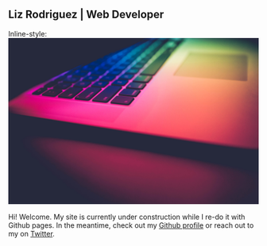 ## Liz Rodriguez | Web Developer

Inline-style: 
![hero](https://github.com/lizrodriguez/lizrodriguez.github.io/blob/master/assets/img/computer.jpg "mac")

Hi! Welcome. My site is currently under construction while I re-do it with Github pages. In the meantime, check out my [Github profile](https://github.com/lizrodriguez/) or reach out to my on [Twitter](https://twitter.com/binarydigit).
